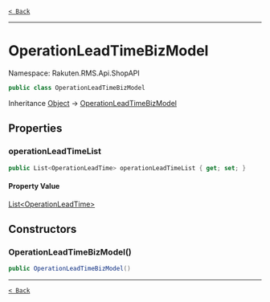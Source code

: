 [`< Back`](./)

---

# OperationLeadTimeBizModel

Namespace: Rakuten.RMS.Api.ShopAPI

```csharp
public class OperationLeadTimeBizModel
```

Inheritance [Object](https://docs.microsoft.com/en-us/dotnet/api/system.object) → [OperationLeadTimeBizModel](./rakuten.rms.api.shopapi.operationleadtimebizmodel)

## Properties

### **operationLeadTimeList**

```csharp
public List<OperationLeadTime> operationLeadTimeList { get; set; }
```

#### Property Value

[List&lt;OperationLeadTime&gt;](https://docs.microsoft.com/en-us/dotnet/api/system.collections.generic.list-1)<br>

## Constructors

### **OperationLeadTimeBizModel()**

```csharp
public OperationLeadTimeBizModel()
```

---

[`< Back`](./)
